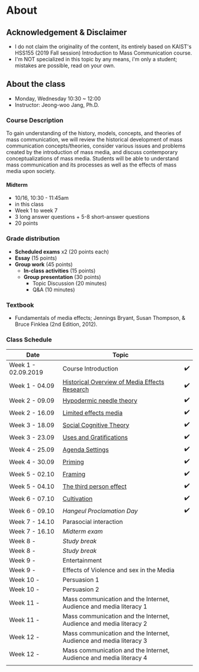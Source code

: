 # About 

## Acknowledgement & Disclaimer 

* I do not claim the originality of the content, its entirely based on KAIST's HSS155 (2019 Fall session) Introduction to Mass Communication course.  
* I'm NOT specialized in this topic by any means, i'm only a student; mistakes are possible, read on your own. 

## About the class

* Monday, Wednesday 10:30 ~ 12:00  
* Instructor: Jeong-woo Jang, Ph.D.

### Course Description

To gain understanding of the history, models, concepts, and theories of mass communication, we will review the historical development of mass communication concepts/theories, consider various issues and problems created by the introduction of mass media, and discuss contemporary conceptualizations of mass media. Students will be able to understand mass communication and its processes as well as the effects of mass media upon society.  

#### Midterm

- 10/16, 10:30 - 11:45am
- in this class
- Week 1 to week 7 
- 3 long answer questions + 5-8 short-answer questions
- 20 points



### Grade distribution

* **Scheduled exams** x2 (20 points each)
* **Essay** (15 points)
* **Group work** (45 points)
  * **In-class activities** (15 points)
  * **Group presentation** (30 points)
    * Topic Discussion (20 minutes)
    * Q&A (10 minutes) 

### Textbook

- Fundamentals of media effects; Jennings Bryant, Susan Thompson, & Bruce Finklea (2nd Edition, 2012).

### Class Schedule 

| Date                | Topic                                                        |      |
| ------------------- | ------------------------------------------------------------ | ---- |
| Week 1 - 02.09.2019 | Course Introduction                                          | ✔️    |
| Week 1 - 04.09      | [Historical Overview of Media Effects Research](1)           | ✔️    |
| Week 2 - 09.09      | [Hypodermic needle theory](2)                                | ✔️    |
| Week 2 - 16.09      | [Limited effects media](3)                                   | ✔️    |
| Week 3 - 18.09      | [Social Cognitive Theory](4)                                 | ✔️    |
| Week 3 - 23.09      | [Uses and Gratifications](5)                                 | ✔️    |
| Week 4 - 25.09      | [Agenda Settings](6)                                         | ✔️    |
| Week 4 - 30.09      | [Priming](7)                                                 | ✔️    |
| Week 5 - 02.10      | [Framing](8)                                                 | ✔️    |
| Week 5 - 04.10      | [The third person effect](9)                                 | ✔️    |
| Week 6 - 07.10      | [Cultivation](a1)                                            | ✔️    |
| Week 6 - 09.10      | *Hangeul Proclamation Day*                                   | ✔️    |
| Week 7 - 14.10      | Parasocial interaction                                       |      |
| Week 7 - 16.10      | *Midterm exam*                                               |      |
| Week 8 -            | *Study break*                                                |      |
| Week 8 -            | *Study break*                                                |      |
| Week 9 -            | Entertainment                                                |      |
| Week 9 -            | Effects of Violence and sex in the Media                     |      |
| Week 10 -           | Persuasion 1                                                 |      |
| Week 10 -           | Persuasion 2                                                 |      |
| Week 11 -           | Mass communication and the Internet, Audience and media literacy 1 |      |
| Week 11 -           | Mass communication and the Internet, Audience and media literacy 2 |      |
| Week 12 -           | Mass communication and the Internet, Audience and media literacy 3 |      |
| Week 12 -           | Mass communication and the Internet, Audience and media literacy 4 |      |
|                     |                                                              |      |

